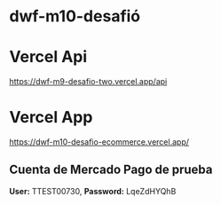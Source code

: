 # dwf-m10-desafió

# Vercel Api

https://dwf-m9-desafio-two.vercel.app/api

# Vercel App

https://dwf-m10-desafio-ecommerce.vercel.app/

## Cuenta de Mercado Pago de prueba

**User:** TTEST00730,
**Password:** LqeZdHYQhB
